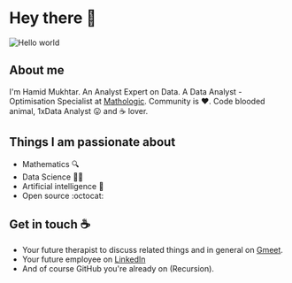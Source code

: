 # Hey there :wave:

<img src="https://raw.githubusercontent.com/sagar-viradiya/sagar-viradiya/master/resources/banner.png" alt="Hello world">

## About me

I'm Hamid Mukhtar. An Analyst Expert on Data. A Data Analyst - Optimisation Specialist at [Mathologic](https://mathologic.com/). Community is :heart:. Code blooded animal, 1xData Analyst :stuck_out_tongue: and :coffee: lover. 



## Things I am passionate about

- Mathematics :mag:
- Data Science :technologist:
- Artificial intelligence :robot:
- Open source :octocat:

## Get in touch :coffee:

- Your future therapist to discuss  related things and in general on [Gmeet](https://calendly.com/mukhtarmid/let-s-talk).
- Your future employee on [LinkedIn](https://www.linkedin.com/in/mukhtar-hamid/)
- And of course GitHub you're already on (Recursion).


<!--
**sagar-viradiya/sagar-viradiya** is a ✨ _special_ ✨ repository because its `README.md` (this file) appears on your GitHub profile.

Here are some ideas to get you started:

- 🔭 I’m currently working on ...
- 🌱 I’m currently learning ...
- 👯 I’m looking to collaborate on ...
- 🤔 I’m looking for help with ...
- 💬 Ask me about ...
- 📫 How to reach me: ...
- 😄 Pronouns: ...
- ⚡ Fun fact: ...
-->

